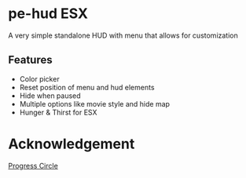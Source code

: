 # pe-hud ESX

A very simple standalone HUD with menu that allows for customization

## Features
 - Color picker
 - Reset position of menu and hud elements
 - Hide when paused
 - Multiple options like movie style and hide map
 - Hunger & Thirst for ESX

# Acknowledgement

[Progress Circle](https://github.com/nafing/esx_nafing_hud/blob/master/html/main.js#L59)
